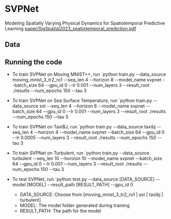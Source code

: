 # SVPNet
Modeling Spatially Varying Physical Dynamics for Spatiotemporal Predictive Learning [paper/SigSpatial2023_spatiotemporal_prediction.pdf](https://sigspatial2023.sigspatial.org/giscup/index.html)

## Data

## Running the code

- To train SVPNet on Moving MNIST++, run
`python train.py --data_source moving_mnist_3_tr2_ro1 --seq_len 4 --horizon 8 --model_name svpnet --batch_size 64 --gpu_id 0 --lr 0.001 --num_layers 3 --result_root ./results --num_epochs 150 --tau 3

- To train SVPNet on Sea Surface Temperature, run
`python train.py --data_source sst --seq_len 4 --horizon 6 --model_name svpnet --batch_size 64 --gpu_id 0 --lr 0.001 --num_layers 3 --result_root ./results --num_epochs 150 --tau 3
	
- To train SVPNet on TaxiBJ, run
`python train.py --data_source taxibj --seq_len 4 --horizon 4 --model_name svpnet --batch_size 64 --gpu_id 0 --lr 0.0005 --num_layers 3 --result_root ./results --num_epochs 150 --tau 3
	
- To train SVPNet on Turbulent, run
`python train.py --data_source turbulent --seq_len 10 --horizon 10 --model_name svpnet --batch_size 64 --gpu_id 0 --lr 0.001 --num_layers 3 --result_root ./results --num_epochs 150 --tau 3
	
- To test SVPNet, run
`python test.py --data_source [DATA_SOURCE] --model [MODEL] --result_path [RESULT_PATH] --gpu_id 0
	
	
	- DATA_SOURCE: Choose from [moving_mnist_3_tr2_ro1 | sst | taxibj | turbulent]
	- MODEL: The model folder generated during training
	- RESULT_PATH: The path for the model